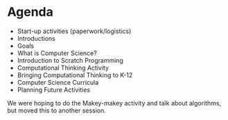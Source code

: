 Agenda
=======

 - Start-up activities (paperwork/logistics)
 - Introductions
 - Goals
 - What is Computer Science?
 - Introduction to Scratch Programming
 - Computational Thinking Activity
 - Bringing Computational Thinking to K-12
 - Computer Science Curricula
 - Planning Future Activities


We were hoping to do the Makey-makey activity and talk about algorithms, but moved this to another session.
